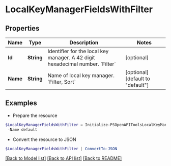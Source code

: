 # LocalKeyManagerFieldsWithFilter
## Properties

Name | Type | Description | Notes
------------ | ------------- | ------------- | -------------
**Id** | **String** | Identifier for the local key manager. A 42 digit hexadecimal number. &#x60;Filter&#x60; | [optional] 
**Name** | **String** | Name of local key manager. &#x60;Filter, Sort&#x60; | [optional] [default to "default"]

## Examples

- Prepare the resource
```powershell
$LocalKeyManagerFieldsWithFilter = Initialize-PSOpenAPIToolsLocalKeyManagerFieldsWithFilter  -Id 2a0df0fe6f7dc7bb16000000000000000000004817 `
 -Name default
```

- Convert the resource to JSON
```powershell
$LocalKeyManagerFieldsWithFilter | ConvertTo-JSON
```

[[Back to Model list]](../README.md#documentation-for-models) [[Back to API list]](../README.md#documentation-for-api-endpoints) [[Back to README]](../README.md)

